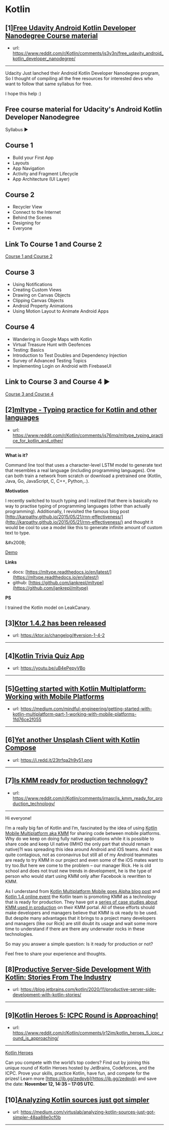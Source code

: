 # Kotlin
## [1][Free Udavity Android Kotlin Developer Nanodegree Course material](https://www.reddit.com/r/Kotlin/comments/js3y3n/free_udavity_android_kotlin_developer_nanodegree/)
- url: https://www.reddit.com/r/Kotlin/comments/js3y3n/free_udavity_android_kotlin_developer_nanodegree/
---
Udacity Just lanched their Android Kotlin Developer Nanodegree program, So I thought of compiling all the free resources for interested devs who want to follow that same syllabus for free.

I hope this help :) 

## Free course material for Udacity's Android Kotlin Developer Nanodegree

Syllabus ▶

## Course 1

* Build your First App
* Layouts
* App Navigation
* Activity and Fragment Lifecycle
* App Architecture (UI Layer)

## Course 2

* Recycler View
* Connect to the Internet
* Behind the Scenes
* Designing for
* Everyone

## Link To Course 1 and Course 2

[Course 1 and Course 2](https://www.udacity.com/course/developing-android-apps-with-kotlin--ud9012)

## Course 3

* Using Notifications
* Creating Custom Views
* Drawing on Canvas Objects
* Clipping Canvas Objects
* Android Property Animations
* Using Motion Layout to Animate Android Apps

## Course 4

* Wandering in Google Maps with Kotlin
* Virtual Treasure Hunt with Geofences
* Testing: Basics
* Introduction to Test Doubles and Dependency Injection
* Survey of Advanced Testing Topics
* Implementing Login on Android with FirebaseUI

## Link to Course 3 and Course 4 ▶

[Course 3 and Course 4](https://www.udacity.com/course/advanced-android-with-kotlin--ud940)
## [2][mltype - Typing practice for Kotlin and other languages](https://www.reddit.com/r/Kotlin/comments/js76mq/mltype_typing_practice_for_kotlin_and_other/)
- url: https://www.reddit.com/r/Kotlin/comments/js76mq/mltype_typing_practice_for_kotlin_and_other/
---
**What is it?**

Command line tool that uses a character-level LSTM model to generate text that resembles a real language (including programming languages). One can both train a network from scratch or download a pretrained one (Kotlin, Java, Go, JavaScript, C, C++, Python,..).

**Motivation**

I recently switched to touch typing and I realized that there is basically no way to practise typing of programming languages (other than actually programming). Additionally, I revisited the famous blog post [http://karpathy.github.io/2015/05/21/rnn-effectiveness/](http://karpathy.github.io/2015/05/21/rnn-effectiveness/) and thought it would be cool to use a model like this to generate infinite amount of custom text to type.

&amp;#x200B;

[Demo](https://i.redd.it/7bm2qysxsly51.gif)

**Links**

* docs: [https://mltype.readthedocs.io/en/latest/](https://mltype.readthedocs.io/en/latest/)
* github: [https://github.com/jankrepl/mltype](https://github.com/jankrepl/mltype)

**PS**

I trained the Kotlin model on LeakCanary.
## [3][Ktor 1.4.2 has been released](https://www.reddit.com/r/Kotlin/comments/jrn38o/ktor_142_has_been_released/)
- url: https://ktor.io/changelog/#version-1-4-2
---

## [4][Kotlin Trivia Quiz App](https://www.reddit.com/r/Kotlin/comments/js33ly/kotlin_trivia_quiz_app/)
- url: https://youtu.be/uB4ePepyVBo
---

## [5][Getting started with Kotlin Multiplatform: Working with Mobile Platforms](https://www.reddit.com/r/Kotlin/comments/js2nzu/getting_started_with_kotlin_multiplatform_working/)
- url: https://medium.com/mindful-engineering/getting-started-with-kotlin-multiplatform-part-1-working-with-mobile-platforms-1fd76ce2f055
---

## [6][Yet another Unsplash Client with Kotlin Compose](https://www.reddit.com/r/Kotlin/comments/jr3p1v/yet_another_unsplash_client_with_kotlin_compose/)
- url: https://i.redd.it/23trfqa2h9y51.png
---

## [7][Is KMM ready for production technology?](https://www.reddit.com/r/Kotlin/comments/jrnasr/is_kmm_ready_for_production_technology/)
- url: https://www.reddit.com/r/Kotlin/comments/jrnasr/is_kmm_ready_for_production_technology/
---
Hi everyone!

I’m a really big fan of Kotlin and I’m, fascinated by the idea of using [Kotlin Mobile Multiplatform aka KMM](https://kotlinlang.org/lp/mobile/) for sharing code between mobile platforms. Why do we keep on doing fully native applications while it is possible to share code and keep UI native (IMHO the only part that should remain native)?I was spreading this idea around Android and iOS teams. And it was quite contagious, not as coronavirus but still all of my Android teammates are ready to try KMM in our project and even some of the iOS mates want to try too.But here we come to the problem – our manager Rick. He is old school and does not trust new trends in development, he is the type of person who would start using KMM only after Facebook is rewritten to KMM. 

As I understand from [Kotlin Multiplatform Mobile goes Alpha blog post](https://blog.jetbrains.com/kotlin/2020/08/kotlin-multiplatform-mobile-goes-alpha/?_ga=2.254447435.290197248.1604915804-1660784246.1601558560) and [Kotlin 1.4 online event](https://www.youtube.com/watch?v=PW-jkOLucjM) the Kotlin team is promoting KMM as a technology that is ready for production. They have got a [series of case studies about KMM used in production](https://kotlinlang.org/lp/mobile/case-studies/) on their KMM portal. All of these efforts should make developers and managers believe that KMM is ok ready to be used. But despite many advantages that it brings to a project many developers and managers (like our Rick) are still doubt its usage and wait some more time to understand if there are there any underwater rocks in these technologies.

So may you answer a simple question: Is it ready for production or not?

Feel free to share your experience and thoughts.
## [8][Productive Server-Side Development With Kotlin: Stories From The Industry](https://www.reddit.com/r/Kotlin/comments/jr74xq/productive_serverside_development_with_kotlin/)
- url: https://blog.jetbrains.com/kotlin/2020/11/productive-server-side-development-with-kotlin-stories/
---

## [9][Kotlin Heroes 5: ICPC Round is Approaching!](https://www.reddit.com/r/Kotlin/comments/jr12im/kotlin_heroes_5_icpc_round_is_approaching/)
- url: https://www.reddit.com/r/Kotlin/comments/jr12im/kotlin_heroes_5_icpc_round_is_approaching/
---
[Kotlin Heroes](https://preview.redd.it/adjdgs9kt8y51.png?width=336&amp;format=png&amp;auto=webp&amp;s=a8286f0c02e464e3d545e8db4fc2f868a88ce027)

Can you compete with the world’s top coders? Find out by joining this unique round of Kotlin Heroes hosted by JetBrains, Codeforces, and the ICPC. Prove your skills, practice Kotlin, have fun, and compete for the prizes! Learn more [https://jb.gg/zedpvb](https://jb.gg/zedpvb) and save the date: **November 12, 14:35 – 17:05 UTC**.
## [10][Analyzing Kotlin sources just got simpler](https://www.reddit.com/r/Kotlin/comments/jqx96q/analyzing_kotlin_sources_just_got_simpler/)
- url: https://medium.com/virtuslab/analyzing-kotlin-sources-just-got-simpler-48aa88e0cf0b
---

